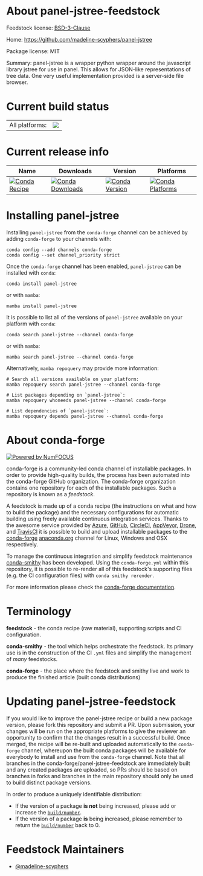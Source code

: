 About panel-jstree-feedstock
============================

Feedstock license: [BSD-3-Clause](https://github.com/conda-forge/panel-jstree-feedstock/blob/main/LICENSE.txt)

Home: https://github.com/madeline-scyphers/panel-jstree

Package license: MIT

Summary: panel-jstree is a wrapper python wrapper around the javascript library jstree for use in panel. This allows for JSON-like representations of tree data. One very useful implementation provided is a server-side file browser.

Current build status
====================


<table><tr><td>All platforms:</td>
    <td>
      <a href="https://dev.azure.com/conda-forge/feedstock-builds/_build/latest?definitionId=19613&branchName=main">
        <img src="https://dev.azure.com/conda-forge/feedstock-builds/_apis/build/status/panel-jstree-feedstock?branchName=main">
      </a>
    </td>
  </tr>
</table>

Current release info
====================

| Name | Downloads | Version | Platforms |
| --- | --- | --- | --- |
| [![Conda Recipe](https://img.shields.io/badge/recipe-panel--jstree-green.svg)](https://anaconda.org/conda-forge/panel-jstree) | [![Conda Downloads](https://img.shields.io/conda/dn/conda-forge/panel-jstree.svg)](https://anaconda.org/conda-forge/panel-jstree) | [![Conda Version](https://img.shields.io/conda/vn/conda-forge/panel-jstree.svg)](https://anaconda.org/conda-forge/panel-jstree) | [![Conda Platforms](https://img.shields.io/conda/pn/conda-forge/panel-jstree.svg)](https://anaconda.org/conda-forge/panel-jstree) |

Installing panel-jstree
=======================

Installing `panel-jstree` from the `conda-forge` channel can be achieved by adding `conda-forge` to your channels with:

```
conda config --add channels conda-forge
conda config --set channel_priority strict
```

Once the `conda-forge` channel has been enabled, `panel-jstree` can be installed with `conda`:

```
conda install panel-jstree
```

or with `mamba`:

```
mamba install panel-jstree
```

It is possible to list all of the versions of `panel-jstree` available on your platform with `conda`:

```
conda search panel-jstree --channel conda-forge
```

or with `mamba`:

```
mamba search panel-jstree --channel conda-forge
```

Alternatively, `mamba repoquery` may provide more information:

```
# Search all versions available on your platform:
mamba repoquery search panel-jstree --channel conda-forge

# List packages depending on `panel-jstree`:
mamba repoquery whoneeds panel-jstree --channel conda-forge

# List dependencies of `panel-jstree`:
mamba repoquery depends panel-jstree --channel conda-forge
```


About conda-forge
=================

[![Powered by
NumFOCUS](https://img.shields.io/badge/powered%20by-NumFOCUS-orange.svg?style=flat&colorA=E1523D&colorB=007D8A)](https://numfocus.org)

conda-forge is a community-led conda channel of installable packages.
In order to provide high-quality builds, the process has been automated into the
conda-forge GitHub organization. The conda-forge organization contains one repository
for each of the installable packages. Such a repository is known as a *feedstock*.

A feedstock is made up of a conda recipe (the instructions on what and how to build
the package) and the necessary configurations for automatic building using freely
available continuous integration services. Thanks to the awesome service provided by
[Azure](https://azure.microsoft.com/en-us/services/devops/), [GitHub](https://github.com/),
[CircleCI](https://circleci.com/), [AppVeyor](https://www.appveyor.com/),
[Drone](https://cloud.drone.io/welcome), and [TravisCI](https://travis-ci.com/)
it is possible to build and upload installable packages to the
[conda-forge](https://anaconda.org/conda-forge) [anaconda.org](https://anaconda.org/)
channel for Linux, Windows and OSX respectively.

To manage the continuous integration and simplify feedstock maintenance
[conda-smithy](https://github.com/conda-forge/conda-smithy) has been developed.
Using the ``conda-forge.yml`` within this repository, it is possible to re-render all of
this feedstock's supporting files (e.g. the CI configuration files) with ``conda smithy rerender``.

For more information please check the [conda-forge documentation](https://conda-forge.org/docs/).

Terminology
===========

**feedstock** - the conda recipe (raw material), supporting scripts and CI configuration.

**conda-smithy** - the tool which helps orchestrate the feedstock.
                   Its primary use is in the construction of the CI ``.yml`` files
                   and simplify the management of *many* feedstocks.

**conda-forge** - the place where the feedstock and smithy live and work to
                  produce the finished article (built conda distributions)


Updating panel-jstree-feedstock
===============================

If you would like to improve the panel-jstree recipe or build a new
package version, please fork this repository and submit a PR. Upon submission,
your changes will be run on the appropriate platforms to give the reviewer an
opportunity to confirm that the changes result in a successful build. Once
merged, the recipe will be re-built and uploaded automatically to the
`conda-forge` channel, whereupon the built conda packages will be available for
everybody to install and use from the `conda-forge` channel.
Note that all branches in the conda-forge/panel-jstree-feedstock are
immediately built and any created packages are uploaded, so PRs should be based
on branches in forks and branches in the main repository should only be used to
build distinct package versions.

In order to produce a uniquely identifiable distribution:
 * If the version of a package **is not** being increased, please add or increase
   the [``build/number``](https://docs.conda.io/projects/conda-build/en/latest/resources/define-metadata.html#build-number-and-string).
 * If the version of a package **is** being increased, please remember to return
   the [``build/number``](https://docs.conda.io/projects/conda-build/en/latest/resources/define-metadata.html#build-number-and-string)
   back to 0.

Feedstock Maintainers
=====================

* [@madeline-scyphers](https://github.com/madeline-scyphers/)

